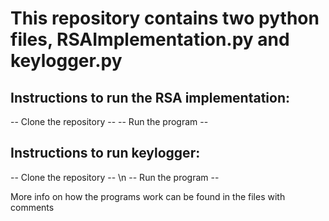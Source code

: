 # This repository contains two python files, RSAImplementation.py and keylogger.py

## Instructions to run the RSA implementation:

-- Clone the repository --
-- Run the program --

## Instructions to run keylogger:

-- Clone the repository -- \n
-- Run the program --

More info on how the programs work can be found in the files with comments
